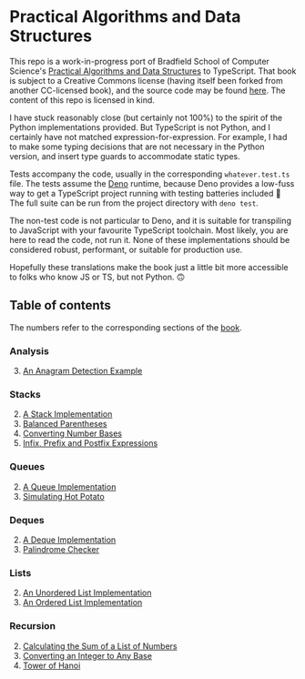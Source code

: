 # Practical Algorithms and Data Structures

This repo is a work-in-progress port of Bradfield School of Computer Science's [Practical Algorithms and Data Structures](https://bradfieldcs.com/algos/) to TypeScript. That book is subject to a Creative Commons license (having itself been forked from another CC-licensed book), and the source code may be found [here](https://github.com/Bradfield/algos/). The content of this repo is licensed in kind.

I have stuck reasonably close (but certainly not 100%) to the spirit of the Python implementations provided. But TypeScript is not Python, and I certainly have not matched expression-for-expression. For example, I had to make some typing decisions that are not necessary in the Python version, and insert type guards to accommodate static types.

Tests accompany the code, usually in the corresponding `whatever.test.ts` file. The tests assume the [Deno](https://deno.land/) runtime, because Deno provides a low-fuss way to get a TypeScript project running with testing batteries included 🦕 The full suite can be run from the project directory with `deno test`.

The non-test code is not particular to Deno, and it is suitable for transpiling to JavaScript with your favourite TypeScript toolchain. Most likely, you are here to read the code, not run it. None of these implementations should be considered robust, performant, or suitable for production use.

Hopefully these translations make the book just a little bit more accessible to folks who know JS or TS, but not Python. 🙃

## Table of contents

The numbers refer to the corresponding sections of the [book](https://bradfieldcs.com/algos/).

### Analysis

3. [An Anagram Detection Example](analysis/03-an-anagram-detection-example/)

### Stacks

2. [A Stack Implementation](stacks/stack.ts)
3. [Balanced Parentheses](stacks/examples/balanced-parentheses.ts)
4. [Converting Number Bases](stacks/examples/converting-number-bases.ts)
5. [Infix, Prefix and Postfix Expressions](stacks/examples/infix-prefix-and-postfix-expressions.ts)

### Queues

2. [A Queue Implementation](queues/queue.ts)
3. [Simulating Hot Potato](queues/examples/hot-potato.ts)

### Deques

2. [A Deque Implementation](deques/deque.ts)
3. [Palindrome Checker](deques/examples/palindrome-checker.ts)

### Lists

2. [An Unordered List Implementation](lists/unordered-list.ts)
3. [An Ordered List Implementation](lists/ordered-list.ts)

### Recursion

2. [Calculating the Sum of a List of Numbers](recursion/calculating-the-sum-of-a-list-of-numbers.ts)
4. [Converting an Integer to Any Base](recursion/converting-an-integer-to-any-base.ts)
5. [Tower of Hanoi](recursion/tower-of-hanoi.ts)